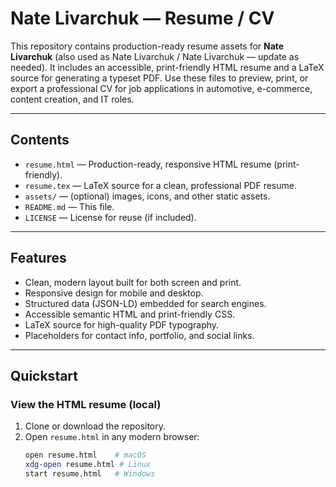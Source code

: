 # Nate Livarchuk — Resume / CV

This repository contains production-ready resume assets for **Nate Livarchuk** (also used as Nate Livarchuk / Nate Livarchuk — update as needed). It includes an accessible, print-friendly HTML resume and a LaTeX source for generating a typeset PDF. Use these files to preview, print, or export a professional CV for job applications in automotive, e-commerce, content creation, and IT roles.

---

## Contents

- `resume.html` — Production-ready, responsive HTML resume (print-friendly).
- `resume.tex` — LaTeX source for a clean, professional PDF resume.
- `assets/` — (optional) images, icons, and other static assets.
- `README.md` — This file.
- `LICENSE` — License for reuse (if included).

---

## Features

- Clean, modern layout built for both screen and print.
- Responsive design for mobile and desktop.
- Structured data (JSON-LD) embedded for search engines.
- Accessible semantic HTML and print-friendly CSS.
- LaTeX source for high-quality PDF typography.
- Placeholders for contact info, portfolio, and social links.

---

## Quickstart

### View the HTML resume (local)
1. Clone or download the repository.
2. Open `resume.html` in any modern browser:
   ```bash
   open resume.html    # macOS
   xdg-open resume.html # Linux
   start resume.html   # Windows
